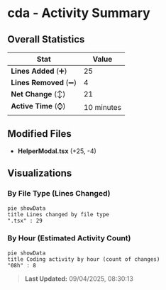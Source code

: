 # cda - Activity Summary 

## Overall Statistics

| Stat                   | Value                                                             |
| ---------------------- | ----------------------------------------------------------------- |
| **Lines Added** (➕)   | 25                                          |
| **Lines Removed** (➖) | 4                                        |
| **Net Change** (↕)    | 21                |
| **Active Time** (⌚)   | 10 minutes |


## Modified Files
- **HelperModal.tsx** (+25, -4)

## Visualizations

### By File Type (Lines Changed)

```mermaid
pie showData
title Lines changed by file type
".tsx" : 29
```

### By Hour (Estimated Activity Count)

```mermaid
pie showData
title Coding activity by hour (count of changes)
"08h" : 8
```


> **Last Updated:** 09/04/2025, 08:30:13